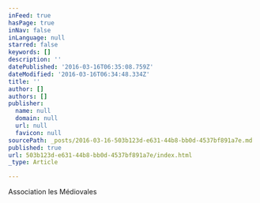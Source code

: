 ```yaml
---
inFeed: true
hasPage: true
inNav: false
inLanguage: null
starred: false
keywords: []
description: ''
datePublished: '2016-03-16T06:35:08.759Z'
dateModified: '2016-03-16T06:34:48.334Z'
title: ''
author: []
authors: []
publisher:
  name: null
  domain: null
  url: null
  favicon: null
sourcePath: _posts/2016-03-16-503b123d-e631-44b8-bb0d-4537bf891a7e.md
published: true
url: 503b123d-e631-44b8-bb0d-4537bf891a7e/index.html
_type: Article

---
```

Association les Médiovales